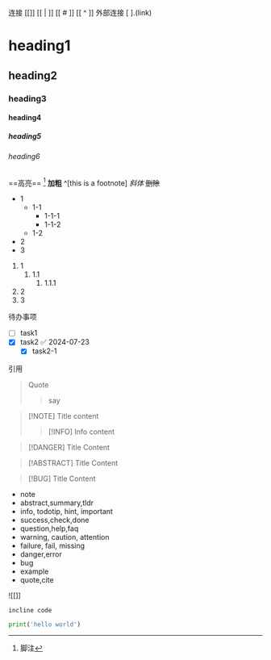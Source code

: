 
连接 [[]]  [[ | ]] [[ # ]] [[ ^ ]] 
外部连接 [ ].(link)

# heading1 
## heading2
### heading3
#### heading4
##### heading5
###### heading6

==高亮== [^1]
**加粗** ^[this is a footnote]
*斜体*
~~删除~~


- 1
	- 1-1
		- 1-1-1
		- 1-1-2
	- 1-2
- 2
- 3

1. 1
	1. 1.1
		1. 1.1.1
2. 2
3. 3

待办事项
- [ ] task1
- [x] task2 ✅ 2024-07-23
	- [x] task2-1

引用
> Quote
> > say

> [!NOTE] Title
> content
> >[!INFO] Info
> > content

> [!DANGER] Title
> Content

> [!ABSTRACT] Title
> Content

> [!BUG] Title
> Content 

- note
- abstract,summary,tldr
- info, todotip, hint, important
- success,check,done
- question,help,faq
- warning, caution, attention
- failure, fail, missing
- danger,error
- bug
- example
- quote,cite


[^1]: 脚注


![[]]

`incline code`

``` python
print('hello world')
```

